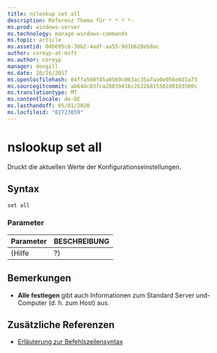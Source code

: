 ```yaml
---
title: nslookup set all
description: Referenz Thema für * * * *-
ms.prod: windows-server
ms.technology: manage-windows-commands
ms.topic: article
ms.assetid: 04b695cb-38b2-4adf-aa55-9d1b628eb8ac
author: coreyp-at-msft
ms.author: coreyp
manager: dongill
ms.date: 10/16/2017
ms.openlocfilehash: 04ffa560f45a0569c063ac35a7aa0e056e8d1a73
ms.sourcegitcommit: ab64dc83fca28039416c26226815502d0193500c
ms.translationtype: MT
ms.contentlocale: de-DE
ms.lasthandoff: 05/01/2020
ms.locfileid: "82723659"
---
```

# <a name="nslookup-set-all"></a>nslookup set all



Druckt die aktuellen Werte der Konfigurationseinstellungen.

## <a name="syntax"></a>Syntax

```
set all 
```

### <a name="parameters"></a>Parameter

| Parameter | BESCHREIBUNG |
|-----------|-------------|
|   {Hilfe   |     ?}      |

## <a name="remarks"></a>Bemerkungen

-   **Alle festlegen** gibt auch Informationen zum Standard Server und-Computer (d. h. zum Host) aus.

## <a name="additional-references"></a>Zusätzliche Referenzen

- [Erläuterung zur Befehlszeilensyntax](command-line-syntax-key.md)